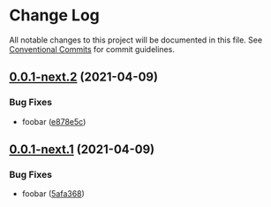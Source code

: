 # Change Log

All notable changes to this project will be documented in this file.
See [Conventional Commits](https://conventionalcommits.org) for commit guidelines.

## [0.0.1-next.2](https://github.com/generic-mmo/services/compare/v0.0.1-next.1...v0.0.1-next.2) (2021-04-09)


### Bug Fixes

* foobar ([e878e5c](https://github.com/generic-mmo/services/commit/e878e5c9af40acf75769f299d0a7c3b3c5db9430))





## [0.0.1-next.1](https://github.com/generic-mmo/services/compare/v0.0.1-next.0...v0.0.1-next.1) (2021-04-09)


### Bug Fixes

* foobar ([5afa368](https://github.com/generic-mmo/services/commit/5afa3685b69d4dfa21880b81a4e51ad2ce38ae8e))
